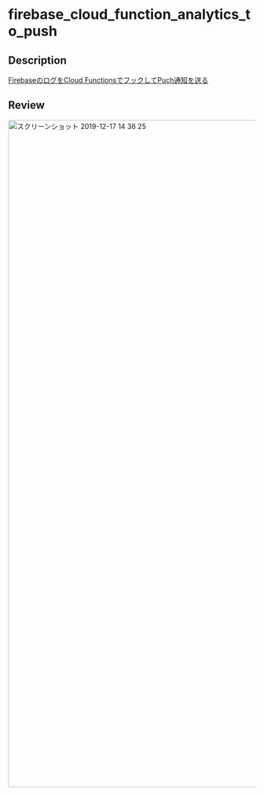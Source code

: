 # firebase_cloud_function_analytics_to_push

## Description

[ FirebaseのログをCloud FunctionsでフックしてPuch通知を送る](https://qiita.com/H_Crane/items/172a966d4f96fd18854d)

## Review

<img width="1356" alt="スクリーンショット 2019-12-17 14 36 25" src="https://user-images.githubusercontent.com/24838521/70967769-a3208c00-20da-11ea-9d22-b14bebd390d2.png">
